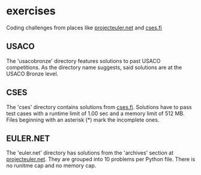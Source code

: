 # exercises
Coding challenges from places like [projecteuler.net](projecteuler.net) and [cses.fi](https://cses.fi)

## USACO
The 'usacobronze' directory features solutions to past USACO competitions. As the directory name suggests, said solutions are at the USACO Bronze level.

## CSES
The 'cses' directory contains solutions from [cses.fi](https://cses.fi). Solutions have to pass test cases with a runtime limit of 1.00 sec and a memory limit of 512 MB. Files beginning with an asterisk (*) mark the incomplete ones.

## EULER.NET
The 'euler.net' directory has solutions from the 'archives' section at [projecteuler.net](projecteuler.net). They are grouped into 10 problems per Python file. There is no runitme cap and no memory cap.
